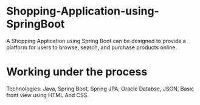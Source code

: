 # Shopping-Application-using-SpringBoot
 A Shopping Application using Spring Boot can be designed to provide a platform for users to browse, search, and purchase products online.
 # Working under the process
 Technologies:
 Java, Spring Boot, Spring JPA, Oracle Databse, JSON, Basic front view using HTML And CSS.
